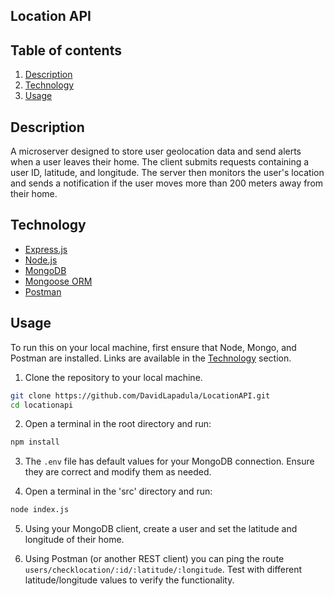 ## Location API

## Table of contents
1. [Description](#description)
2. [Technology](#technology)
3. [Usage](#usage)

## Description
A microserver designed to store user geolocation data and send alerts when a user leaves their home. The client submits requests containing a user ID, latitude, and longitude. The server then monitors the user's location and sends a notification if the user moves more than 200 meters away from their home.


## Technology

- [Express.js](https://expressjs.com/)
- [Node.js](https://nodejs.org/en/)
- [MongoDB](https://www.mongodb.com/)
- [Mongoose ORM](https://mongoosejs.com/)
- [Postman](https://www.getpostman.com/)

## Usage

To run this on your local machine, first ensure that Node, Mongo, and Postman are installed. Links are available in the [Technology](#technology) section.

1. Clone the repository to your local machine. 
```bash
git clone https://github.com/DavidLapadula/LocationAPI.git
cd locationapi
```  

2. Open a terminal in the root directory and run:
```bash
npm install
```  

3. The `.env` file has default values for your MongoDB connection. Ensure they are correct and modify them as needed.

4. Open a terminal in the 'src' directory and run:
```bash
node index.js
``` 

5. Using your MongoDB client, create a user and set the latitude and longitude of their home.

6. Using Postman (or another REST client) you can ping the route `users/checklocation/:id/:latitude/:longitude`. Test with different latitude/longitude values to verify the functionality.

